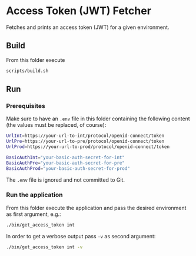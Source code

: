 # Access Token (JWT) Fetcher

Fetches and prints an access token (JWT) for a given environment.

## Build

From this folder execute

```bash
scripts/build.sh
```

## Run

### Prerequisites

Make sure to have an `.env` file in this folder containing the following content (the values must be replaced, of course):

```bash
UrlInt=https://your-url-to-int/protocol/openid-connect/token
UrlPre=https://your-url-to-pre/protocol/openid-connect/token
UrlProd=https://your-url-to-prod/protocol/openid-connect/token

BasicAuthInt="your-basic-auth-secret-for-int"
BasicAuthPre="your-basic-auth-secret-for-pre"
BasicAuthProd="your-basic-auth-secret-for-prod"
```

The `.env` file is ignored and not committed to Git.

### Run the application

From this folder execute the application and pass the desired environment as first argument, e.g.:

```bash
./bin/get_access_token int
```

In order to get a verbose output pass `-v` as second argument:

```bash
./bin/get_access_token int -v
```
